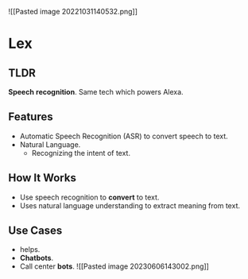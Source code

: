 ![[Pasted image 20221031140532.png]]
# Lex

## TLDR
**Speech** **recognition**. Same tech which powers Alexa.

## Features
- Automatic Speech Recognition (ASR) to convert speech to text.
- Natural Language.
	- Recognizing the intent of text.

## How It Works
- Use speech recognition to **convert** to text.
- Uses natural language understanding to extract meaning from text.

## Use Cases
- helps.
- **Chatbots**.
- Call center **bots**.
![[Pasted image 20230606143002.png]]